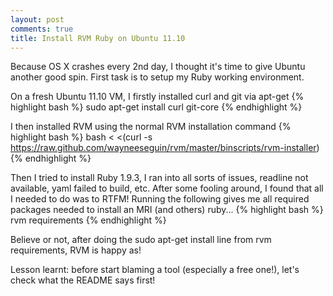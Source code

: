 ```yaml
---
layout: post
comments: true
title: Install RVM Ruby on Ubuntu 11.10
---
```

Because OS X crashes every 2nd day, I thought it's time to give Ubuntu another good spin. First task is to setup my Ruby working environment.

On a fresh Ubuntu 11.10 VM, I firstly installed curl and git via apt-get
{% highlight bash %}
sudo apt-get install curl git-core
{% endhighlight %}

I then installed RVM using the normal RVM installation command
{% highlight bash %}
bash < <(curl -s https://raw.github.com/wayneeseguin/rvm/master/binscripts/rvm-installer)
{% endhighlight %}

Then I tried to install Ruby 1.9.3, I ran into all sorts of issues, readline not available, yaml failed to build, etc. After some fooling around, I found that all I needed to do was to RTFM! Running the following gives me all required packages needed to install an MRI (and others) ruby...
{% highlight bash %}
rvm requirements
{% endhighlight %}

Believe or not, after doing the sudo apt-get install line from rvm requirements, RVM is happy as!

Lesson learnt: before start blaming a tool (especially a free one!), let's check what the README says first!
